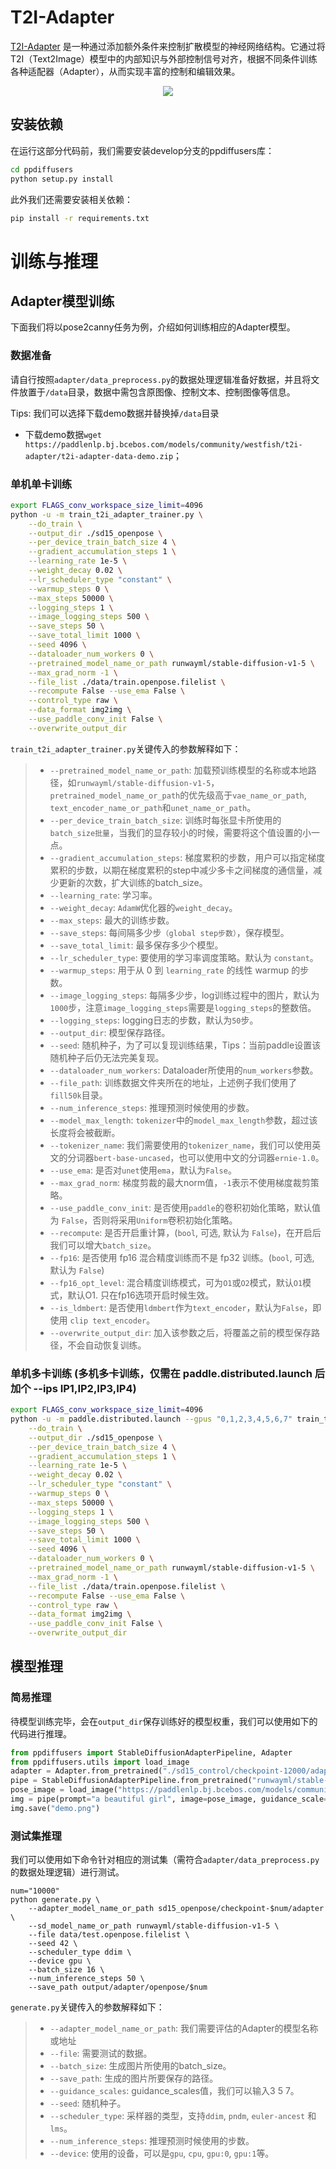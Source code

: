 # T2I-Adapter
[T2I-Adapter](https://arxiv.org/abs/2302.08453) 是一种通过添加额外条件来控制扩散模型的神经网络结构。它通过将T2I（Text2Image）模型中的内部知识与外部控制信号对齐，根据不同条件训练各种适配器（Adapter），从而实现丰富的控制和编辑效果。
<p align="center">
    <img src="https://github.com/TencentARC/T2I-Adapter/blob/main/assets/overview1.png?raw=true">
</p>

## 安装依赖
在运行这部分代码前，我们需要安装develop分支的ppdiffusers库：
```bash
cd ppdiffusers
python setup.py install
```
此外我们还需要安装相关依赖：
```bash
pip install -r requirements.txt
```

# 训练与推理
## Adapter模型训练
下面我们将以pose2canny任务为例，介绍如何训练相应的Adapter模型。
### 数据准备
请自行按照`adapter/data_preprocess.py`的数据处理逻辑准备好数据，并且将文件放置于`/data`目录，数据中需包含原图像、控制文本、控制图像等信息。

Tips: 我们可以选择下载demo数据并替换掉`/data`目录
- 下载demo数据`wget https://paddlenlp.bj.bcebos.com/models/community/westfish/t2i-adapter/t2i-adapter-data-demo.zip`；

### 单机单卡训练
```bash
export FLAGS_conv_workspace_size_limit=4096
python -u -m train_t2i_adapter_trainer.py \
    --do_train \
    --output_dir ./sd15_openpose \
    --per_device_train_batch_size 4 \
    --gradient_accumulation_steps 1 \
    --learning_rate 1e-5 \
    --weight_decay 0.02 \
    --lr_scheduler_type "constant" \
    --warmup_steps 0 \
    --max_steps 50000 \
    --logging_steps 1 \
    --image_logging_steps 500 \
    --save_steps 50 \
    --save_total_limit 1000 \
    --seed 4096 \
    --dataloader_num_workers 0 \
    --pretrained_model_name_or_path runwayml/stable-diffusion-v1-5 \
    --max_grad_norm -1 \
    --file_list ./data/train.openpose.filelist \
    --recompute False --use_ema False \
    --control_type raw \
    --data_format img2img \
    --use_paddle_conv_init False \
    --overwrite_output_dir
```
`train_t2i_adapter_trainer.py`关键传入的参数解释如下：
> * `--pretrained_model_name_or_path`: 加载预训练模型的名称或本地路径，如`runwayml/stable-diffusion-v1-5`，`pretrained_model_name_or_path`的优先级高于`vae_name_or_path`, `text_encoder_name_or_path`和`unet_name_or_path`。
> * `--per_device_train_batch_size`: 训练时每张显卡所使用的`batch_size批量`，当我们的显存较小的时候，需要将这个值设置的小一点。
> * `--gradient_accumulation_steps`: 梯度累积的步数，用户可以指定梯度累积的步数，以期在梯度累积的step中减少多卡之间梯度的通信量，减少更新的次数，扩大训练的batch_size。
> * `--learning_rate`: 学习率。
> * `--weight_decay`: `AdamW`优化器的`weight_decay`。
> * `--max_steps`: 最大的训练步数。
> * `--save_steps`: 每间隔多少步`（global step步数）`，保存模型。
> * `--save_total_limit`: 最多保存多少个模型。
> * `--lr_scheduler_type`: 要使用的学习率调度策略。默认为 `constant`。
> * `--warmup_steps`: 用于从 0 到 `learning_rate` 的线性 warmup 的步数。
> * `--image_logging_steps`: 每隔多少步，log训练过程中的图片，默认为`1000`步，注意`image_logging_steps`需要是`logging_steps`的整数倍。
> * `--logging_steps`: logging日志的步数，默认为`50`步。
> * `--output_dir`: 模型保存路径。
> * `--seed`: 随机种子，为了可以复现训练结果，Tips：当前paddle设置该随机种子后仍无法完美复现。
> * `--dataloader_num_workers`: Dataloader所使用的`num_workers`参数。
> * `--file_path`: 训练数据文件夹所在的地址，上述例子我们使用了`fill50k`目录。
> * `--num_inference_steps`: 推理预测时候使用的步数。
> * `--model_max_length`: `tokenizer`中的`model_max_length`参数，超过该长度将会被截断。
> * `--tokenizer_name`: 我们需要使用的`tokenizer_name`，我们可以使用英文的分词器`bert-base-uncased`，也可以使用中文的分词器`ernie-1.0`。
> * `--use_ema`: 是否对`unet`使用`ema`，默认为`False`。
> * `--max_grad_norm`: 梯度剪裁的最大norm值，`-1`表示不使用梯度裁剪策略。
> * `--use_paddle_conv_init`: 是否使用`paddle`的卷积初始化策略，默认值为 `False`，否则将采用`Uniform`卷积初始化策略。
> * `--recompute`: 是否开启重计算，(`bool`, 可选, 默认为 `False`)，在开启后我们可以增大`batch_size`。
> * `--fp16`: 是否使用 fp16 混合精度训练而不是 fp32 训练。(`bool`, 可选, 默认为 `False`)
> * `--fp16_opt_level`: 混合精度训练模式，可为``O1``或``O2``模式，默认``O1``模式，默认O1. 只在fp16选项开启时候生效。
> * `--is_ldmbert`: 是否使用`ldmbert`作为`text_encoder`，默认为`False`，即使用 `clip text_encoder`。
> * `--overwrite_output_dir`: 加入该参数之后，将覆盖之前的模型保存路径，不会自动恢复训练。

### 单机多卡训练 (多机多卡训练，仅需在 paddle.distributed.launch 后加个 --ips IP1,IP2,IP3,IP4)
```bash
export FLAGS_conv_workspace_size_limit=4096
python -u -m paddle.distributed.launch --gpus "0,1,2,3,4,5,6,7" train_t2i_adapter_trainer.py \
    --do_train \
    --output_dir ./sd15_openpose \
    --per_device_train_batch_size 4 \
    --gradient_accumulation_steps 1 \
    --learning_rate 1e-5 \
    --weight_decay 0.02 \
    --lr_scheduler_type "constant" \
    --warmup_steps 0 \
    --max_steps 50000 \
    --logging_steps 1 \
    --image_logging_steps 500 \
    --save_steps 50 \
    --save_total_limit 1000 \
    --seed 4096 \
    --dataloader_num_workers 0 \
    --pretrained_model_name_or_path runwayml/stable-diffusion-v1-5 \
    --max_grad_norm -1 \
    --file_list ./data/train.openpose.filelist \
    --recompute False --use_ema False \
    --control_type raw \
    --data_format img2img \
    --use_paddle_conv_init False \
    --overwrite_output_dir
```

## 模型推理
### 简易推理
待模型训练完毕，会在`output_dir`保存训练好的模型权重，我们可以使用如下的代码进行推理。
```python
from ppdiffusers import StableDiffusionAdapterPipeline, Adapter
from ppdiffusers.utils import load_image
adapter = Adapter.from_pretrained("./sd15_control/checkpoint-12000/adapter")
pipe = StableDiffusionAdapterPipeline.from_pretrained("runwayml/stable-diffusion-v1-5", adapter = adapter, safety_checker=None)
pose_image = load_image("https://paddlenlp.bj.bcebos.com/models/community/westfish/t2i-adapter/test/man-openpose.png")
img = pipe(prompt="a beautiful girl", image=pose_image, guidance_scale=9, num_inference_steps=50).images[0]
img.save("demo.png")
```

### 测试集推理
我们可以使用如下命令针对相应的测试集（需符合`adapter/data_preprocess.py`的数据处理逻辑）进行测试。
```
num="10000"
python generate.py \
    --adapter_model_name_or_path sd15_openpose/checkpoint-$num/adapter \
    --sd_model_name_or_path runwayml/stable-diffusion-v1-5 \
    --file data/test.openpose.filelist \
    --seed 42 \
    --scheduler_type ddim \
    --device gpu \
    --batch_size 16 \
    --num_inference_steps 50 \
    --save_path output/adapter/openpose/$num
```
`generate.py`关键传入的参数解释如下：
> * `--adapter_model_name_or_path`: 我们需要评估的Adapter的模型名称或地址
> * `--file`: 需要测试的数据。
> * `--batch_size`: 生成图片所使用的batch_size。
> * `--save_path`: 生成的图片所要保存的路径。
> * `--guidance_scales`: guidance_scales值，我们可以输入3 5 7。
> * `--seed`: 随机种子。
> * `--scheduler_type`: 采样器的类型，支持`ddim`, `pndm`, `euler-ancest` 和 `lms`。
> * `--num_inference_steps`: 推理预测时候使用的步数。
> * `--device`: 使用的设备，可以是`gpu`, `cpu`, `gpu:0`, `gpu:1`等。


